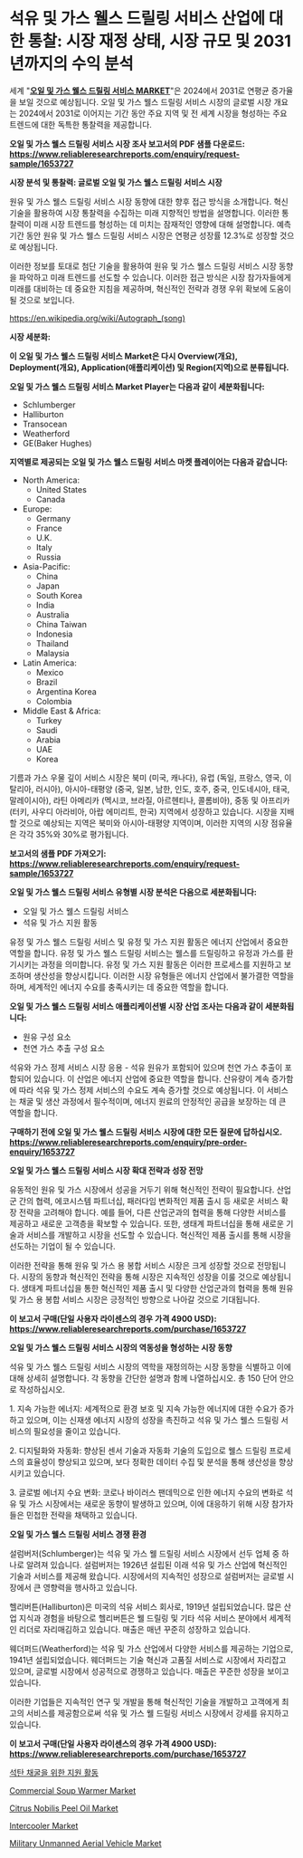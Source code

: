 <p><h1>석유 및 가스 웰스 드릴링 서비스 산업에 대한 통찰: 시장 재정 상태, 시장 규모 및 2031년까지의 수익 분석</h1></p><p>세계 "<strong><a href="https://www.reliableresearchreports.com/oil-and-gas-wells-drilling-services-r1653727">오일 및 가스 웰스 드릴링 서비스 MARKET</a></strong>"은 2024에서 2031로 연평균 증가율을 보일 것으로 예상됩니다. 오일 및 가스 웰스 드릴링 서비스 시장의 글로벌 시장 개요는 2024에서 2031로 이어지는 기간 동안 주요 지역 및 전 세계 시장을 형성하는 주요 트렌드에 대한 독특한 통찰력을 제공합니다.</p>
<p><strong>오일 및 가스 웰스 드릴링 서비스 시장 조사 보고서의 PDF 샘플 다운로드: <a href="https://www.reliableresearchreports.com/enquiry/request-sample/1653727">https://www.reliableresearchreports.com/enquiry/request-sample/1653727</a></strong></p>
<p><strong>시장 분석 및 통찰력: 글로벌 오일 및 가스 웰스 드릴링 서비스 시장</strong></p>
<p><p>원유 및 가스 웰스 드릴링 서비스 시장 동향에 대한 향후 접근 방식을 소개합니다. 혁신 기술을 활용하여 시장 통찰력을 수집하는 미래 지향적인 방법을 설명합니다. 이러한 통찰력이 미래 시장 트렌드를 형성하는 데 미치는 잠재적인 영향에 대해 설명합니다. 예측 기간 동안 원유 및 가스 웰스 드릴링 서비스 시장은 연평균 성장률 12.3%로 성장할 것으로 예상됩니다.</p><p>이러한 정보를 토대로 첨단 기술을 활용하여 원유 및 가스 웰스 드릴링 서비스 시장 동향을 파악하고 미래 트렌드를 선도할 수 있습니다. 이러한 접근 방식은 시장 참가자들에게 미래를 대비하는 데 중요한 지침을 제공하며, 혁신적인 전략과 경쟁 우위 확보에 도움이 될 것으로 보입니다.</p></p>
<p><a href="%7CAUTHORITHY_DOMAIN_URL%7C">https://en.wikipedia.org/wiki/Autograph_(song)</a></p>
<p><strong>시장 세분화:</strong></p>
<p><strong>이 오일 및 가스 웰스 드릴링 서비스 Market은 다시 Overview(개요), Deployment(개요), Application(애플리케이션) 및 Region(지역)으로 분류됩니다.</strong></p>
<p><strong>오일 및 가스 웰스 드릴링 서비스 Market Player는 다음과 같이 세분화됩니다:</strong></p>
<p><ul><li>Schlumberger</li><li>Halliburton</li><li>Transocean</li><li>Weatherford</li><li>GE(Baker Hughes)</li></ul></p>
<p><strong>지역별로 제공되는 오일 및 가스 웰스 드릴링 서비스 마켓 플레이어는 다음과 같습니다:</strong></p>
<p><ul>
    <li>
        North America:
        <ul>
            <li>United States</li>
            <li>Canada</li>
        </ul>
    </li>
    <li>
        Europe:
        <ul>
            <li>Germany</li>
            <li>France</li>
            <li>U.K.</li>
            <li>Italy</li>
            <li>Russia</li>
        </ul>
    </li>
    <li>
        Asia-Pacific:
        <ul>
            <li>China</li>
            <li>Japan</li>
            <li>South Korea</li>
            <li>India</li>
            <li>Australia</li>
            <li>China Taiwan</li>
            <li>Indonesia</li>
            <li>Thailand</li>
            <li>Malaysia</li>
        </ul>
    </li>
    <li>
        Latin America:
        <ul>
            <li>Mexico</li>
            <li>Brazil</li>
            <li>Argentina Korea</li>
            <li>Colombia</li>
        </ul>
    </li>
    <li>
        Middle East & Africa:
        <ul>
            <li>Turkey</li>
            <li>Saudi</li>
            <li>Arabia</li>
            <li>UAE</li>
            <li>Korea</li>
        </ul>
    </li>
    </ul></p>
<p><p>기름과 가스 우물 깊이 서비스 시장은 북미 (미국, 캐나다), 유럽 (독일, 프랑스, 영국, 이탈리아, 러시아), 아시아-태평양 (중국, 일본, 남한, 인도, 호주, 중국, 인도네시아, 태국, 말레이시아), 라틴 아메리카 (멕시코, 브라질, 아르헨티나, 콜롬비아), 중동 및 아프리카 (터키, 사우디 아라비아, 아랍 에미리트, 한국) 지역에서 성장하고 있습니다. 시장을 지배할 것으로 예상되는 지역은 북미와 아시아-태평양 지역이며, 이러한 지역의 시장 점유율은 각각 35%와 30%로 평가됩니다.</p></p>
<p><strong>보고서의 샘플 PDF 가져오기: <a href="https://www.reliableresearchreports.com/enquiry/request-sample/1653727">https://www.reliableresearchreports.com/enquiry/request-sample/1653727</a></strong></p>
<p><strong>오일 및 가스 웰스 드릴링 서비스 유형별 시장 분석은 다음으로 세분화됩니다:</strong></p>
<p><ul><li>오일 및 가스 웰스 드릴링 서비스</li><li>석유 및 가스 지원 활동</li></ul></p>
<p><p>유정 및 가스 웰스 드릴링 서비스 및 유정 및 가스 지원 활동은 에너지 산업에서 중요한 역할을 합니다. 유정 및 가스 웰스 드릴링 서비스는 웰스를 드릴링하고 유정과 가스를 환기시키는 과정을 의미합니다. 유정 및 가스 지원 활동은 이러한 프로세스를 지원하고 보조하며 생산성을 향상시킵니다. 이러한 시장 유형들은 에너지 산업에서 불가결한 역할을 하며, 세계적인 에너지 수요를 충족시키는 데 중요한 역할을 합니다.</p></p>
<p><strong>오일 및 가스 웰스 드릴링 서비스 애플리케이션별 시장 산업 조사는 다음과 같이 세분화됩니다:</strong></p>
<p><ul><li>원유 구성 요소</li><li>천연 가스 추출 구성 요소</li></ul></p>
<p><p>석유와 가스 정제 서비스 시장 응용 - 석유 원유가 포함되어 있으며 천연 가스 추출이 포함되어 있습니다. 이 산업은 에너지 산업에 중요한 역할을 합니다. 산유량이 계속 증가함에 따라 석유 및 가스 정제 서비스의 수요도 계속 증가할 것으로 예상됩니다. 이 서비스는 채굴 및 생산 과정에서 필수적이며, 에너지 원료의 안정적인 공급을 보장하는 데 큰 역할을 합니다.</p></p>
<p><strong>구매하기 전에 오일 및 가스 웰스 드릴링 서비스 시장에 대한 모든 질문에 답하십시오. <a href="https://www.reliableresearchreports.com/enquiry/pre-order-enquiry/1653727">https://www.reliableresearchreports.com/enquiry/pre-order-enquiry/1653727</a></strong></p>
<p><strong>오일 및 가스 웰스 드릴링 서비스 시장 확대 전략과 성장 전망</strong></p>
<p><p>유동적인 원유 및 가스 시장에서 성공을 거두기 위해 혁신적인 전략이 필요합니다. 산업군 간의 협력, 에코시스템 파트너십, 패러다임 변화적인 제품 출시 등 새로운 서비스 확장 전략을 고려해야 합니다. 예를 들어, 다른 산업군과의 협력을 통해 다양한 서비스를 제공하고 새로운 고객층을 확보할 수 있습니다. 또한, 생태계 파트너십을 통해 새로운 기술과 서비스를 개발하고 시장을 선도할 수 있습니다. 혁신적인 제품 출시를 통해 시장을 선도하는 기업이 될 수 있습니다.</p><p>이러한 전략을 통해 원유 및 가스 용 봉합 서비스 시장은 크게 성장할 것으로 전망됩니다. 시장의 동향과 혁신적인 전략을 통해 시장은 지속적인 성장을 이룰 것으로 예상됩니다. 생태계 파트너십을 통한 혁신적인 제품 출시 및 다양한 산업군과의 협력을 통해 원유 및 가스 용 봉합 서비스 시장은 긍정적인 방향으로 나아갈 것으로 기대됩니다.</p></p>
<p><strong>이 보고서 구매(단일 사용자 라이센스의 경우 가격 4900 USD): <a href="https://www.reliableresearchreports.com/purchase/1653727">https://www.reliableresearchreports.com/purchase/1653727</a></strong></p>
<p><strong>오일 및 가스 웰스 드릴링 서비스 시장의 역동성을 형성하는 시장 동향</strong></p>
<p><p>석유 및 가스 웰스 드릴링 서비스 시장의 역학을 재정의하는 시장 동향을 식별하고 이에 대해 상세히 설명합니다. 각 동향을 간단한 설명과 함께 나열하십시오. 총 150 단어 안으로 작성하십시오.</p><p>1. 지속 가능한 에너지: 세계적으로 환경 보호 및 지속 가능한 에너지에 대한 수요가 증가하고 있으며, 이는 신재생 에너지 시장의 성장을 촉진하고 석유 및 가스 웰스 드릴링 서비스의 필요성을 줄이고 있습니다.</p><p>2. 디지털화와 자동화: 향상된 센서 기술과 자동화 기술의 도입으로 웰스 드릴링 프로세스의 효율성이 향상되고 있으며, 보다 정확한 데이터 수집 및 분석을 통해 생산성을 향상시키고 있습니다.</p><p>3. 글로벌 에너지 수요 변화: 코로나 바이러스 팬데믹으로 인한 에너지 수요의 변화로 석유 및 가스 시장에서는 새로운 동향이 발생하고 있으며, 이에 대응하기 위해 시장 참가자들은 민첩한 전략을 채택하고 있습니다.</p></p>
<p><strong>오일 및 가스 웰스 드릴링 서비스 경쟁 환경</strong></p>
<p><p>설럼버저(Schlumberger)는 석유 및 가스 웰 드릴링 서비스 시장에서 선두 업체 중 하나로 알려져 있습니다. 설럼버저는 1926년 설립된 이래 석유 및 가스 산업에 혁신적인 기술과 서비스를 제공해 왔습니다. 시장에서의 지속적인 성장으로 설럼버저는 글로벌 시장에서 큰 영향력을 행사하고 있습니다.</p><p>헬리버튼(Halliburton)은 미국의 석유 서비스 회사로, 1919년 설립되었습니다. 많은 산업 지식과 경험을 바탕으로 헬리버튼은 웰 드릴링 및 기타 석유 서비스 분야에서 세계적인 리더로 자리매김하고 있습니다. 매출은 매년 꾸준히 성장하고 있습니다.</p><p>웨더퍼드(Weatherford)는 석유 및 가스 산업에서 다양한 서비스를 제공하는 기업으로, 1941년 설립되었습니다. 웨더퍼드는 기술 혁신과 고품질 서비스로 시장에서 자리잡고 있으며, 글로벌 시장에서 성공적으로 경쟁하고 있습니다. 매출은 꾸준한 성장을 보이고 있습니다.</p><p>이러한 기업들은 지속적인 연구 및 개발을 통해 혁신적인 기술을 개발하고 고객에게 최고의 서비스를 제공함으로써 석유 및 가스 웰 드릴링 서비스 시장에서 강세를 유지하고 있습니다.</p></p>
<p><strong>이 보고서 구매(단일 사용자 라이센스의 경우 가격 4900 USD): <a href="https://www.reliableresearchreports.com/purchase/1653727">https://www.reliableresearchreports.com/purchase/1653727</a></strong></p>
<p><p><a href="https://github.com/sougarounis/Market-Research-Report-List-5/blob/main/981457291583.md">석탄 채굴을 위한 지원 활동</a></p><p><a href="https://medium.com/@presleybode/commercial-soup-warmer-market-growth-outlook-from-2024-to-2031-and-it-is-projecting-at-6-4-2ce6f9a2b3c8">Commercial Soup Warmer Market</a></p><p><a href="https://www.linkedin.com/pulse/global-citrus-nobilis-peel-oil-industry-research-report-competitive-wy0fc?trackingId=P%2B3gyq0xRwGFf7wrB9nMOg%3D%3D">Citrus Nobilis Peel Oil Market</a></p><p><a href="https://medium.com/@presleybode/intercooler-market-industry-trends-and-forecast-for-period-from-2024-to-2031-35b65e19906e">Intercooler Market</a></p><p><a href="https://medium.com/@presleybode/military-unmanned-aerial-vehicle-market-share-market-analysis-growth-trends-forecasts-for-a75847c87209">Military Unmanned Aerial Vehicle Market</a></p></p>